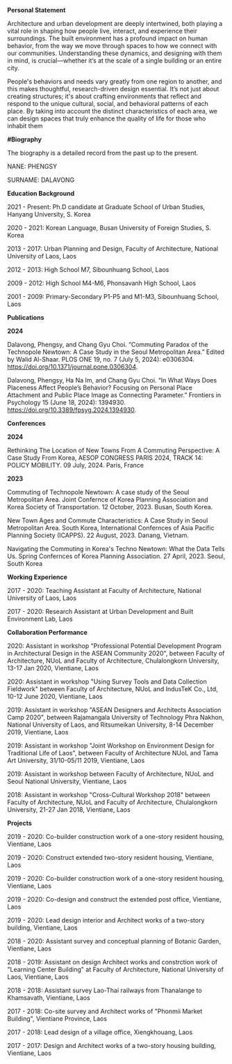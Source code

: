 **Personal Statement**

Architecture and urban development are deeply intertwined, both playing a vital role in shaping how people live, interact, and experience their surroundings. The built environment has a profound impact on human behavior, from the way we move through spaces to how we connect with our communities. Understanding these dynamics, and designing with them in mind, is crucial—whether it’s at the scale of a single building or an entire city.

People's behaviors and needs vary greatly from one region to another, and this makes thoughtful, research-driven design essential. It’s not just about creating structures; it's about crafting environments that reflect and respond to the unique cultural, social, and behavioral patterns of each place. By taking into account the distinct characteristics of each area, we can design spaces that truly enhance the quality of life for those who inhabit them

**#Biography**

The biography is a detailed record from the past up to the present.

NANE: PHENGSY

SURNAME: DALAVONG

**Education Background**

2021 - Present: Ph.D candidate at Graduate School of Urban Studies, Hanyang University, S. Korea

2020 - 2021: Korean Language, Busan University of Foreign Studies, S. Korea

2013 - 2017: Urban Planning and Design, Faculty of Architecture, National University of Laos, Laos

2012 - 2013: High School M7, Sibounhuang School, Laos

2009 - 2012: High School M4-M6, Phonsavanh High School, Laos

2001 - 2009: Primary-Secondary P1-P5 and M1-M3, Sibounhuang School, Laos


**Publications**

**2024** 

Dalavong, Phengsy, and Chang Gyu Choi. “Commuting Paradox of the Technopole Newtown: A Case Study in the Seoul Metropolitan Area.” Edited by Walid Al-Shaar. PLOS ONE 19, no. 7 (July 5, 2024): e0306304. https://doi.org/10.1371/journal.pone.0306304.

Dalavong, Phengsy, Ha Na Im, and Chang Gyu Choi. “In What Ways Does Placeness Affect People’s Behavior? Focusing on Personal Place Attachment and Public Place Image as Connecting Parameter.” Frontiers in Psychology 15 (June 18, 2024): 1394930. https://doi.org/10.3389/fpsyg.2024.1394930.

**Conferences**

**2024** 

Rethinking The Location of New Towns From A Commuting Perspective: A Case Study From Korea, AESOP CONGRESS PARIS 2024, TRACK 14: POLICY MOBILITY. 09 July, 2024. Paris, France



**2023** 

Commuting of Technopole Newtown: A case study of the Seoul Metropolitan Area. Joint Confernce of Korea Planning Association and Korea Society of Transportation. 12 October, 2023. Busan, South Korea.

New Town Ages and Commute Characteristics: A Case Study in Seoul Metropolitan Area. South Korea, International Confernces of Asia Pacific Planning Society (ICAPPS). 22 August, 2023. Danang, Vietnam.

Navigating the Commuting in Korea's Techno Newtown: What the Data Tells Us. Spring Confernces of Korea Planning Association. 27 April, 2023. Seoul, South Korea



**Working Experience**

2017 - 2020: Teaching Assistant at Faculty of Architecture, National University of Laos, Laos

2017 - 2020: Research Assistant at Urban Development and Built Environment Lab, Laos

**Collaboration Performance**

2020: Assistant in workshop "Professional Potential Development Program in Architectural Design in the ASEAN Community 2020", between Faculty of Architecture, NUoL and Faculty of Architecture, Chulalongkorn University, 13-17 Jan 2020, Vientiane, Laos

2020: Assistant in workshop "Using Survey Tools and Data Collection Fieldwork" between Faculty of Architecture, NUoL and IndusTeK Co., Ltd, 10-12 June 2020, Vientiane, Laos

2019: Assistant in workshop "ASEAN Designers and Architects Association Camp 2020", between Rajamangala University of Technology Phra Nakhon, National University of Laos, and Ritsumeikan University, 8-14 December 2019, Vientiane, Laos

2019: Assistant in workshop "Joint Workshop on Environment Design for Traditional Life of Laos", between Faculty of Architecture NUoL and Tama Art University, 31/10-05/11 2019, Vientiane, Laos

2019: Assistant in workshop between Faculty of Architecture, NUoL and Seoul National University, Vientiane, Laos

2018: Assistant in workshop "Cross-Cultural Workshop 2018" between Faculty of Architecture, NUoL and Faculty of Architecture, Chulalongkorn University, 21-27 Jan 2018, Vientiane, Laos

**Projects**

2019 - 2020: Co-builder construction work of a one-story resident housing, Vientiane, Laos

2019 - 2020: Construct extended two-story resident housing, Vientiane, Laos

2019 - 2020: Co-builder construction work of a one-story resident housing, Vientiane, Laos

2019 - 2020: Co-design and construct the extended post office, Vientiane, Laos

2019 - 2020: Lead design interior and Architect works of a two-story building, Vientiane, Laos

2018 - 2020: Assistant survey and conceptual planning of Botanic Garden, Vientiane, Laos

2018 - 2019: Assistant on design Architect works and constrction work of "Learning Center Building" at Faculty of Architecture, National University of Laos, Vientiane, Laos

2018 - 2018: Assistant survey Lao-Thai railways from Thanalange to Khamsavath, Vientiane, Laos

2017 - 2018: Co-site survey and Architect works of "Phonmii Market Building", Vientiane Province, Laos

2017 - 2018: Lead design of a village office, Xiengkhouang, Laos

2017 - 2017: Design and Architect works of a two-story housing building, Vientiane, Laos

